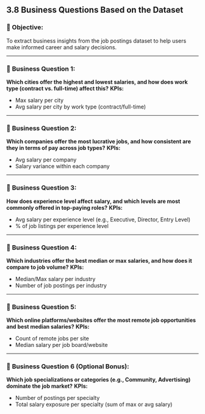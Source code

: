 ## **3.8 Business Questions Based on the Dataset**

### 🎯 Objective:

To extract business insights from the job postings dataset to help users make informed career and salary decisions.

---

### 🔹 **Business Question 1:**

**Which cities offer the highest and lowest salaries, and how does work type (contract vs. full-time) affect this?**
**KPIs:**

* Max salary per city
* Avg salary per city by work type (contract/full-time)

---

### 🔹 **Business Question 2:**

**Which companies offer the most lucrative jobs, and how consistent are they in terms of pay across job types?**
**KPIs:**

* Avg salary per company
* Salary variance within each company

---

### 🔹 **Business Question 3:**

**How does experience level affect salary, and which levels are most commonly offered in top-paying roles?**
**KPIs:**

* Avg salary per experience level (e.g., Executive, Director, Entry Level)
* % of job listings per experience level

---

### 🔹 **Business Question 4:**

**Which industries offer the best median or max salaries, and how does it compare to job volume?**
**KPIs:**

* Median/Max salary per industry
* Number of job postings per industry

---

### 🔹 **Business Question 5:**

**Which online platforms/websites offer the most remote job opportunities and best median salaries?**
**KPIs:**

* Count of remote jobs per site
* Median salary per job board/website

---

### 🔹 **Business Question 6 (Optional Bonus):**

**Which job specializations or categories (e.g., Community, Advertising) dominate the job market?**
**KPIs:**

* Number of postings per specialty
* Total salary exposure per specialty (sum of max or avg salary)

